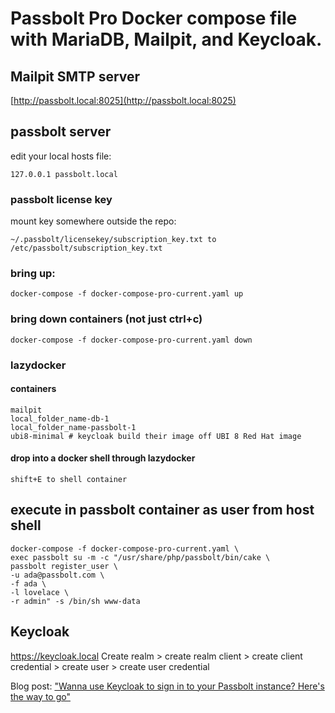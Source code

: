 # Passbolt Pro Docker compose file with MariaDB, Mailpit, and Keycloak.


## Mailpit SMTP server
[http://passbolt.local:8025](http://passbolt.local:8025)

## passbolt server

edit your local hosts file: 

`127.0.0.1 passbolt.local`

### passbolt license key

mount key somewhere outside the repo:

`~/.passbolt/licensekey/subscription_key.txt to /etc/passbolt/subscription_key.txt`

### bring up:

`docker-compose -f docker-compose-pro-current.yaml up`

### bring down containers (not just ctrl+c)

`docker-compose -f docker-compose-pro-current.yaml down`

### lazydocker

#### containers

```
mailpit
local_folder_name-db-1
local_folder_name-passbolt-1
ubi8-minimal # keycloak build their image off UBI 8 Red Hat image
```

#### drop into a docker shell through lazydocker 
`shift+E to shell container`

## execute in passbolt container as user from host shell

```
docker-compose -f docker-compose-pro-current.yaml \
exec passbolt su -m -c "/usr/share/php/passbolt/bin/cake \
passbolt register_user \
-u ada@passbolt.com \
-f ada \
-l lovelace \
-r admin" -s /bin/sh www-data
```

## Keycloak
https://keycloak.local
Create realm > create realm client > create client credential > create user > create user credential

Blog post: ["Wanna use Keycloak to sign in to your Passbolt instance? Here's the way to go"](https://www.passbolt.com/blog/how-to-connect-keycloak-with-passbolt-for-sso)
